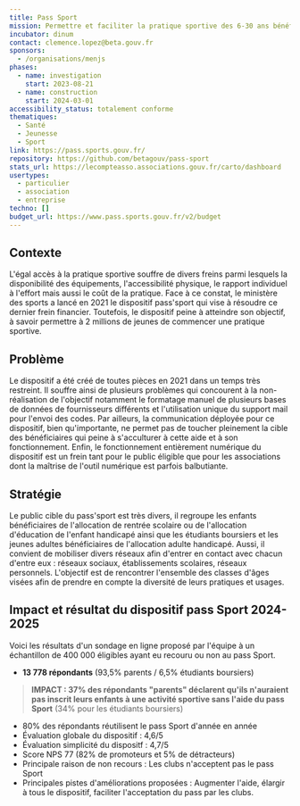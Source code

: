 ```yaml
---
title: Pass Sport
mission: Permettre et faciliter la pratique sportive des 6-30 ans bénéficiaires de l'Allocation de Rentrée Scolaire (ARS), ou de l'Allocation Adulte Handicapé (AAH), de l’allocation d’éducation de l’enfant handicapé (AEEH) ou d'une bourse étudiante.
incubator: dinum
contact: clemence.lopez@beta.gouv.fr
sponsors:
  - /organisations/menjs
phases:
  - name: investigation
    start: 2023-08-21
  - name: construction
    start: 2024-03-01
accessibility_status: totalement conforme
thematiques:
  - Santé
  - Jeunesse
  - Sport
link: https://pass.sports.gouv.fr/
repository: https://github.com/betagouv/pass-sport
stats_url: https://lecompteasso.associations.gouv.fr/carto/dashboard
usertypes:
  - particulier
  - association
  - entreprise
techno: []
budget_url: https://www.pass.sports.gouv.fr/v2/budget
---
```

## Contexte

L'égal accès à la pratique sportive souffre de divers freins parmi lesquels la disponibilité des équipements, l'accessibilité physique, le rapport individuel à l'effort mais aussi le coût de la pratique. Face à ce constat, le ministère des sports a lancé en 2021 le dispositif pass'sport qui vise à résoudre ce dernier frein financier. Toutefois, le dispositif peine à atteindre son objectif, à savoir permettre à 2 millions de jeunes de commencer une pratique sportive. 

## Problème

Le dispositif a été créé de toutes pièces en 2021 dans un temps très restreint. Il souffre ainsi de plusieurs problèmes qui concourent à la non-réalisation de l'objectif notamment le formatage manuel de plusieurs bases de données de fournisseurs différents et l'utilisation unique du support mail pour l'envoi des codes. Par ailleurs, la communication déployée pour ce dispositif, bien qu'importante, ne permet pas de toucher pleinement la cible des bénéficiaires qui peine à s'acculturer à cette aide et à son fonctionnement. Enfin, le fonctionnement entièrement numérique du dispositif est un frein tant pour le public éligible que pour les associations dont la maîtrise de l'outil numérique est parfois balbutiante. 


## Stratégie

Le public cible du pass'sport est très divers, il regroupe les enfants bénéficiaires de l'allocation de rentrée scolaire ou de l'allocation d'éducation de l'enfant handicapé ainsi que les étudiants boursiers et les jeunes adultes bénéficiaires de l'allocation adulte handicapé. Aussi, il convient de mobiliser divers réseaux afin d'entrer en contact avec chacun d'entre eux : réseaux sociaux, établissements scolaires, réseaux personnels. L'objectif est de rencontrer l'ensemble des classes d'âges visées afin de prendre en compte la diversité de leurs pratiques et usages.

## Impact et résultat du dispositif pass Sport 2024-2025
Voici les résultats d'un sondage en ligne proposé par l'équipe à un échantillon de 400 000 éligibles ayant eu recouru ou non au pass Sport.
- **13 778 répondants** (93,5% parents / 6,5% étudiants boursiers)

> **IMPACT : 37% des répondants "parents" déclarent qu'ils n'auraient pas inscrit leurs enfants à une activité sportive sans l'aide du pass Sport** (34% pour les étudiants boursiers)

- 80% des répondants réutilisent le pass Sport d'année en année
- Évaluation globale du dispositif : 4,6/5
- Évaluation simplicité du dispositf : 4,7/5
- Score NPS 77 (82% de promoteurs et 5% de détracteurs)
- Principale raison de non recours : Les clubs n'acceptent pas le pass Sport
- Principales pistes d'améliorations proposées : Augmenter l'aide, élargir à tous le dispositif, faciliter l'acceptation du pass par les clubs.
